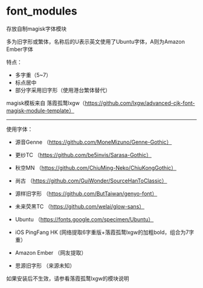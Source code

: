 # font_modules
存放自制magisk字体模块

多为旧字形或繁体，名称后的U表示英文使用了Ubuntu字体，A则为Amazon Ember字体

特点：

+ 多字重（5~7）
+ 标点居中
+ 部分字采用旧字形（使用港台繁体替代）

magisk模板来自 落霞孤鹜lxgw（https://github.com/lxgw/advanced-cjk-font-magisk-module-template）

***

使用字体：

+ 源音Genne （https://github.com/MoneMizuno/Genne-Gothic）

+ 更纱TC （https://github.com/be5invis/Sarasa-Gothic）

+ 秋空MN （https://github.com/ChiuMing-Neko/ChiuKongGothic）

+ 尚古 （https://github.com/GuiWonder/SourceHanToClassic）

+ 源样旧字形 （https://github.com/ButTaiwan/genyo-font）

+ 未来荧黑TC （https://github.com/welai/glow-sans）

+ Ubuntu （https://fonts.google.com/specimen/Ubuntu）

+ iOS PingFang HK (网络提取6字重版+落霞孤鹜lxgw的加粗bold，组合为7字重）

+ Amazon Ember （网友提取）

+ 思源旧字形 （来源未知）

如果安装后不生效，请参看落霞孤鹜lxgw的模块说明
